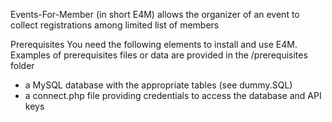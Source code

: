 Events-For-Member (in short E4M) allows the organizer of an event to collect registrations among limited list of members


Prerequisites
You need the following elements to install and use E4M. Examples of prerequisites files or data are provided in the /prerequisites folder
- a MySQL database with the appropriate tables (see dummy.SQL)
- a connect.php file providing credentials to access the database and API keys